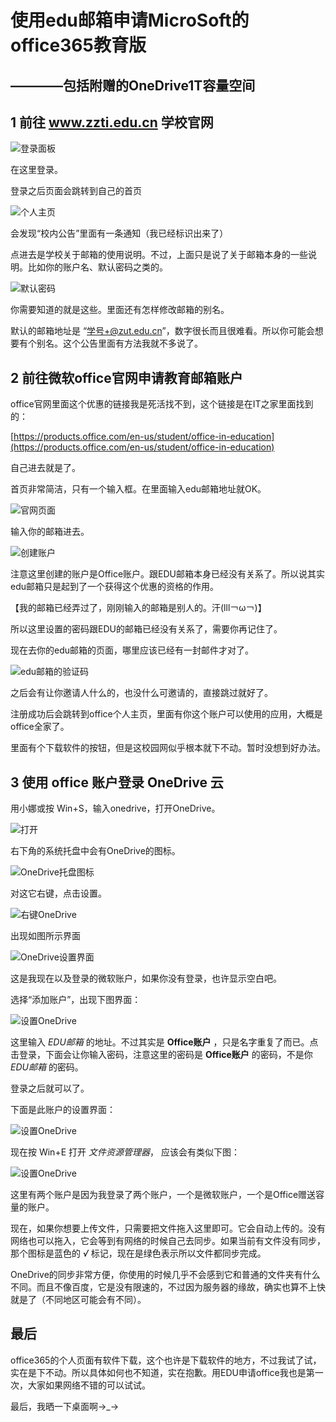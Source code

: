 # 使用edu邮箱申请MicroSoft的office365教育版
## ————包括附赠的OneDrive1T容量空间

## 1 前往 www.zzti.edu.cn 学校官网

![登录面板](./imgs/1.png)

在这里登录。

登录之后页面会跳转到自己的首页

![个人主页](./imgs/2.png)

会发现“校内公告”里面有一条通知（我已经标识出来了）

点进去是学校关于邮箱的使用说明。不过，上面只是说了关于邮箱本身的一些说明。比如你的账户名、默认密码之类的。

![默认密码](./imgs/3.png)

你需要知道的就是这些。里面还有怎样修改邮箱的别名。

默认的邮箱地址是 “学号+@zut.edu.cn”，数字很长而且很难看。所以你可能会想要有个别名。这个公告里面有方法我就不多说了。

## 2 前往微软office官网申请教育邮箱账户

office官网里面这个优惠的链接我是死活找不到，这个链接是在IT之家里面找到的：

[https://products.office.com/en-us/student/office-in-education](https://products.office.com/en-us/student/office-in-education)

自己进去就是了。

首页非常简洁，只有一个输入框。在里面输入edu邮箱地址就OK。

![官网页面](./imgs/4.png)

输入你的邮箱进去。

![创建账户](./imgs/15.png)

注意这里创建的账户是Office账户。跟EDU邮箱本身已经没有关系了。所以说其实edu邮箱只是起到了一个获得这个优惠的资格的作用。

【我的邮箱已经弄过了，刚刚输入的邮箱是别人的。汗(lll￢ω￢)】

所以这里设置的密码跟EDU的邮箱已经没有关系了，需要你再记住了。

现在去你的edu邮箱的页面，哪里应该已经有一封邮件才对了。

![edu邮箱的验证码](./imgs/6.png)

之后会有让你邀请人什么的，也没什么可邀请的，直接跳过就好了。

注册成功后会跳转到office个人主页，里面有你这个账户可以使用的应用，大概是office全家了。

里面有个下载软件的按钮，但是这校园网似乎根本就下不动。暂时没想到好办法。

## 3 使用 office 账户登录 OneDrive 云

用小娜或按 Win+S，输入onedrive，打开OneDrive。

![打开](./imgs/7.png)

右下角的系统托盘中会有OneDrive的图标。

![OneDrive托盘图标](./imgs/8.png)

对这它右键，点击设置。

![右键OneDrive](./imgs/9.png)

出现如图所示界面

![OneDrive设置界面](./imgs/10.png)

这是我现在以及登录的微软账户，如果你没有登录，也许显示空白吧。

选择“添加账户”，出现下图界面：

![设置OneDrive](./imgs/16.png)

这里输入 *EDU邮箱* 的地址。不过其实是 **Office账户** ，只是名字重复了而已。点击登录，下面会让你输入密码，注意这里的密码是 **Office账户** 的密码，不是你 *EDU邮箱* 的密码。

登录之后就可以了。

下面是此账户的设置界面：

![设置OneDrive](./imgs/13.png)

现在按 Win+E 打开 *文件资源管理器*， 应该会有类似下图：

![设置OneDrive](./imgs/11.png)

这里有两个账户是因为我登录了两个账户，一个是微软账户，一个是Office赠送容量的账户。

现在，如果你想要上传文件，只需要把文件拖入这里即可。它会自动上传的。没有网络也可以拖入，它会等到有网络的时候自己去同步。如果当前有文件没有同步，那个图标是蓝色的 *√* 标记，现在是绿色表示所以文件都同步完成。

OneDrive的同步非常方便，你使用的时候几乎不会感到它和普通的文件夹有什么不同。而且不像百度，它是没有限速的，不过因为服务器的缘故，确实也算不上快就是了（不同地区可能会有不同）。

## 最后

office365的个人页面有软件下载，这个也许是下载软件的地方，不过我试了试，实在是下不动。所以具体如何也不知道，实在抱歉。用EDU申请office我也是第一次，大家如果网络不错的可以试试。

最后，我晒一下桌面啊→_→